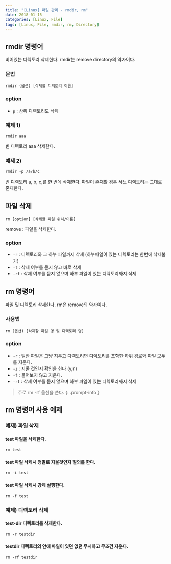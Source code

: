 ```yaml
---
title: "[Linux] 파일 관리 - rmdir, rm"
date: 2018-01-15
categories: [Linux, File]
tags: [Linux, File, rmdir, rm, Directory]
---
```


## rmdir 명령어
비어있는 디렉토리 삭제한다.
rmdir는 remove directory의 약자이다.

### 문법
```
rmdir (옵션) [삭제할 디렉토리 이름]
```

### option
- `p` : 상위 디렉토리도 삭제
### 예제 1)
```
rmdir aaa
```
빈 디렉토리 aaa 삭제한다.

### 예제 2)
```
rmdir -p /a/b/c
```
빈 디렉토리 a, b, c,를 한 번에 삭제한다.
파일이 존재할 경우 서브 디렉토리는 그대로 존재한다.


## 파일 삭제
```
rm [option] [삭제할 파일 위치/이름]
```
remove : 파일을 삭제한다.

### option
- `-r` : 디렉토리와 그 하부 파일까지 삭제 (하부파일이 있는 디렉토리는 한번에 삭제불가)
- `-f` : 삭제 여부를 묻지 않고 바로 삭제
- `-rf` : 삭제 여부를 묻지 않으며 하부 파일이 있는 디렉토리까지 삭제

## rm 명령어
파일 및 디렉토리 삭제한다.
rm은 remove의 약자이다.

### 사용법
```
rm (옵션) [삭제할 파일 명 및 디렉토리 명]
```

### option
- `-r` : 일반 파일은 그냥 지우고 디렉토리면 디렉토리를 포함한 하위 경로와 파일 모두를 지운다.
- `-i` : 지울 것인지 확인을 한다 (y,n)
- `-f` : 물어보지 않고 지운다.
- `-rf` : 삭제 여부를 묻지 않으며 하부 파일이 있는 디렉토리까지 삭제

> 주로 rm -rf 옵션을 쓴다.
{: .prompt-info }

## rm 명령어 사용 예제
### 예제) 파일 삭제
#### test 파일을 삭제한다.
```
rm test
```

#### test 파일 삭제시 정말로 지울것인지 질의를 한다.
```
rm -i test
```

#### test 파일 삭제시 강제 실행한다.
```
rm -f test
```

### 예제) 디렉토리 삭제
#### test-dir 디렉토리를 삭제한다.
```
rm -r testdir
```

#### testdir 디렉토리의 안에 파일이 있던 없던 무시하고 무조건 지운다.
```
rm -rf testdir
```